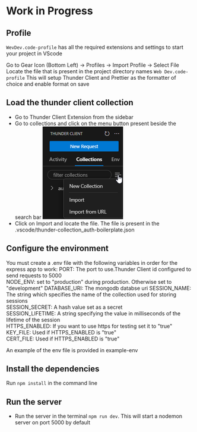 # Work in Progress

## Profile

`WevDev.code-profile` has all the required extensions and settings to start your project in VScode

Go to Gear Icon (Bottom Left) -> Profiles -> Import Profile -> Select File
Locate the file that is present in the project directory names `Web Dev.code-profile`
This will setup Thunder Client and Prettier as the formatter of choice and enable format on save

## Load the thunder client collection

- Go to Thunder Client Extension from the sidebar
- Go to collections and click on the menu button present beside the search bar
  ![Screenshot showing how to locate the menu](image.png)
- Click on Import and locate the file. The file is present in the .vscode/thunder-collection_auth-boilerplate.json

## Configure the environment

You must create a .env file with the following variables in order for the express app to work:
PORT: The port to use.Thunder Client id configured to send requests to 5000  
NODE_ENV: set to "production" during production. Otherwise set to "development"
DATABASE_URI: The mongodb databse uri
SESSION_NAME: The string which specifies the name of the collection used for storing sessions  
SESSION_SECRET: A hash value set as a secret  
SESSION_LIFETIME: A string specifying the value in milliseconds of the lifetime of the session  
HTTPS_ENABLED: If you want to use https for testing set it to "true"  
KEY_FILE: Used if HTTPS_ENABLED is "true"  
CERT_FILE: Used if HTTPS_ENABLED is "true"

An example of the env file is provided in example-env

## Install the dependencies

Run `npm install` in the command line

## Run the server

- Run the server in the terminal `npm run dev`. This will start a nodemon server on port 5000 by default
